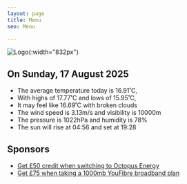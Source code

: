 ```yaml
---
layout: page
title: Menu
seo: Menu

---
```


![Logo](/images/logo.jpg){:width="832px"}

<!-- weather_marker starts -->
## On Sunday, 17 August 2025

- The average temperature today is 16.91˚C,
- With highs of 17.77˚C and lows of 15.95˚C,
- It may feel like 16.69˚C with broken clouds
- The wind speed is 3.13m/s and visibility is 10000m
- The pressure is 1022hPa and humidity is 78%
- The sun will rise at 04:56 and set at 19:28

<!-- weather_marker ends -->

## Sponsors

- [Get £50 credit when switching to Octopus Energy](https://bit.ly/3oD1nnS)
- [Get £75 when taking a 1000mb YouFibre broadband plan](https://aklam.io/91zWhU?)
